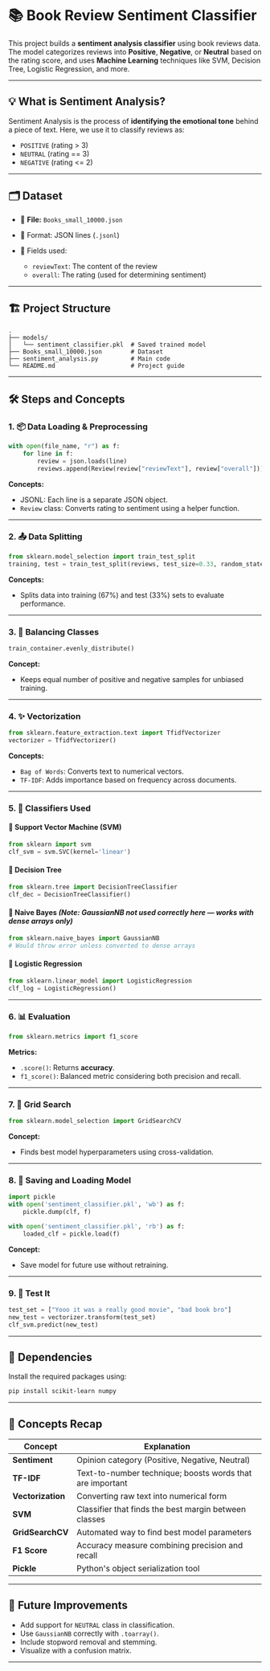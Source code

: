 # 📚 Book Review Sentiment Classifier

This project builds a **sentiment analysis classifier** using book reviews data. The model categorizes reviews into **Positive**, **Negative**, or **Neutral** based on the rating score, and uses **Machine Learning** techniques like SVM, Decision Tree, Logistic Regression, and more.

---

## 💡 What is Sentiment Analysis?

Sentiment Analysis is the process of **identifying the emotional tone** behind a piece of text. Here, we use it to classify reviews as:

* `POSITIVE` (rating > 3)
* `NEUTRAL` (rating == 3)
* `NEGATIVE` (rating <= 2)

---

## 🗂 Dataset

* 📁 **File:** `Books_small_10000.json`
* 📌 Format: JSON lines (`.jsonl`)
* 📌 Fields used:

  * `reviewText`: The content of the review
  * `overall`: The rating (used for determining sentiment)

---

## 🏗️ Project Structure

```plaintext
.
├── models/
│   └── sentiment_classifier.pkl  # Saved trained model
├── Books_small_10000.json        # Dataset
├── sentiment_analysis.py         # Main code
└── README.md                     # Project guide
```

---

## 🛠️ Steps and Concepts

### 1. 📦 Data Loading & Preprocessing

```python
with open(file_name, "r") as f:
    for line in f:
        review = json.loads(line)
        reviews.append(Review(review["reviewText"], review["overall"]))
```

**Concepts:**

* JSONL: Each line is a separate JSON object.
* `Review` class: Converts rating to sentiment using a helper function.

---

### 2. 📤 Data Splitting

```python
from sklearn.model_selection import train_test_split
training, test = train_test_split(reviews, test_size=0.33, random_state=42)
```

**Concepts:**

* Splits data into training (67%) and test (33%) sets to evaluate performance.

---

### 3. 📏 Balancing Classes

```python
train_container.evenly_distribute()
```

**Concept:**

* Keeps equal number of positive and negative samples for unbiased training.

---

### 4. ✨ Vectorization

```python
from sklearn.feature_extraction.text import TfidfVectorizer
vectorizer = TfidfVectorizer()
```

**Concepts:**

* `Bag of Words`: Converts text to numerical vectors.
* `TF-IDF`: Adds importance based on frequency across documents.

---

### 5. 🤖 Classifiers Used

#### 🔹 Support Vector Machine (SVM)

```python
from sklearn import svm
clf_svm = svm.SVC(kernel='linear')
```

#### 🔹 Decision Tree

```python
from sklearn.tree import DecisionTreeClassifier
clf_dec = DecisionTreeClassifier()
```

#### 🔹 Naive Bayes *(Note: GaussianNB not used correctly here — works with dense arrays only)*

```python
from sklearn.naive_bayes import GaussianNB
# Would throw error unless converted to dense arrays
```

#### 🔹 Logistic Regression

```python
from sklearn.linear_model import LogisticRegression
clf_log = LogisticRegression()
```

---

### 6. 📊 Evaluation

```python
from sklearn.metrics import f1_score
```

**Metrics:**

* `.score()`: Returns **accuracy**.
* `f1_score()`: Balanced metric considering both precision and recall.

---

### 7. 🔎 Grid Search

```python
from sklearn.model_selection import GridSearchCV
```

**Concept:**

* Finds best model hyperparameters using cross-validation.

---

### 8. 💾 Saving and Loading Model

```python
import pickle
with open('sentiment_classifier.pkl', 'wb') as f:
    pickle.dump(clf, f)

with open('sentiment_classifier.pkl', 'rb') as f:
    loaded_clf = pickle.load(f)
```

**Concept:**

* Save model for future use without retraining.

---

### 9. 🧪 Test It

```python
test_set = ["Yooo it was a really good movie", "bad book bro"]
new_test = vectorizer.transform(test_set)
clf_svm.predict(new_test)
```

---

## 🧰 Dependencies

Install the required packages using:

```bash
pip install scikit-learn numpy
```

---

## 🧠 Concepts Recap

| Concept           | Explanation                                               |
| ----------------- | --------------------------------------------------------- |
| **Sentiment**     | Opinion category (Positive, Negative, Neutral)            |
| **TF-IDF**        | Text-to-number technique; boosts words that are important |
| **Vectorization** | Converting raw text into numerical form                   |
| **SVM**           | Classifier that finds the best margin between classes     |
| **GridSearchCV**  | Automated way to find best model parameters               |
| **F1 Score**      | Accuracy measure combining precision and recall           |
| **Pickle**        | Python's object serialization tool                        |

---

## 🚀 Future Improvements

* Add support for `NEUTRAL` class in classification.
* Use `GaussianNB` correctly with `.toarray()`.
* Include stopword removal and stemming.
* Visualize with a confusion matrix.

---
